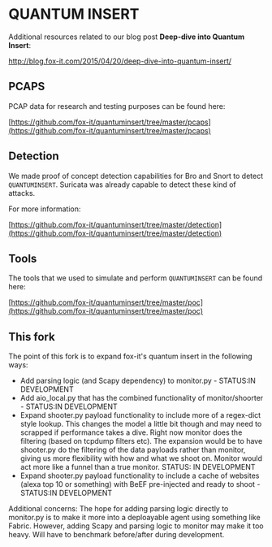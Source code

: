 QUANTUM INSERT
==============

Additional resources related to our blog post **Deep-dive into Quantum Insert**:

http://blog.fox-it.com/2015/04/20/deep-dive-into-quantum-insert/


PCAPS
-----
PCAP data for research and testing purposes can be found here:

[https://github.com/fox-it/quantuminsert/tree/master/pcaps](https://github.com/fox-it/quantuminsert/tree/master/pcaps)

Detection
---------
We made proof of concept detection capabilities for Bro and Snort to detect `QUANTUMINSERT`. Suricata was already capable to detect these kind of attacks. 

For more information:

[https://github.com/fox-it/quantuminsert/tree/master/detection](https://github.com/fox-it/quantuminsert/tree/master/detection)

Tools
-----
The tools that we used to simulate and perform `QUANTUMINSERT` can be found here:

[https://github.com/fox-it/quantuminsert/tree/master/poc](https://github.com/fox-it/quantuminsert/tree/master/poc)

This fork
-----
The point of this fork is to expand fox-it's quantum insert in the following ways:
 - Add parsing logic (and Scapy dependency) to monitor.py - STATUS:IN DEVELOPMENT
 - Add aio_local.py that has the combined functionality of monitor/shoorter - STATUS:IN DEVELOPMENT
 - Expand shooter.py payload functionality to include more of a regex-dict style lookup. This changes the model a little bit though and may need to scrapped if performance takes a dive. Right now monitor does the filtering (based on tcpdump filters etc). The expansion would be to have shooter.py do the filtering of the data payloads rather than monitor, giving us more flexibility with how and what we shoot on. Monitor would act more like a funnel than a true monitor. STATUS: IN DEVELOPMENT
 - Expand shooter.py payload functionality to include a cache of websites (alexa top 10 or something) with BeEF pre-injected and ready to shoot - STATUS:IN DEVELOPMENT

Additional concerns: The hope for adding parsing logic directly to monitor.py is to make it more into a deploayable agent using something like Fabric. However, adding Scapy and parsing logic to monitor may make it too heavy. Will have to benchmark before/after during development.
